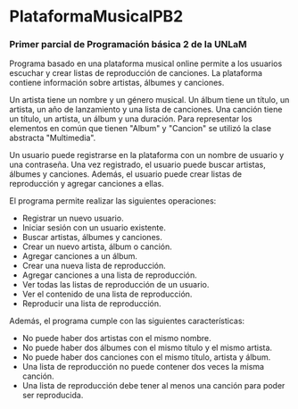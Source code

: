 # PlataformaMusicalPB2
### Primer parcial de Programación básica 2 de la UNLaM

Programa basado en una plataforma musical online permite a los usuarios escuchar y crear listas de reproducción de canciones. La plataforma contiene información sobre artistas, álbumes y canciones.

Un artista tiene un nombre y un género musical. Un álbum tiene un título, un artista, un año de lanzamiento y una lista de canciones. Una canción tiene un título, un artista, un álbum y una duración. Para representar los elementos en común que tienen "Album" y "Cancion" se utilizó la clase abstracta "Multimedia". 

Un usuario puede registrarse en la plataforma con un nombre de usuario y una contraseña. Una vez registrado, el usuario puede buscar artistas, álbumes y canciones. Además, el usuario puede crear listas de reproducción y agregar canciones a ellas.

El programa permite realizar las siguientes operaciones:

- Registrar un nuevo usuario.
- Iniciar sesión con un usuario existente.
- Buscar artistas, álbumes y canciones.
- Crear un nuevo artista, álbum o canción.
- Agregar canciones a un álbum.
- Crear una nueva lista de reproducción.
- Agregar canciones a una lista de reproducción.
- Ver todas las listas de reproducción de un usuario.
- Ver el contenido de una lista de reproducción.
- Reproducir una lista de reproducción.
 
Además, el programa cumple con las siguientes características:

- No puede haber dos artistas con el mismo nombre.
- No puede haber dos álbumes con el mismo título y el mismo artista.
- No puede haber dos canciones con el mismo título, artista y álbum.
- Una lista de reproducción no puede contener dos veces la misma canción.
- Una lista de reproducción debe tener al menos una canción para poder ser reproducida.
